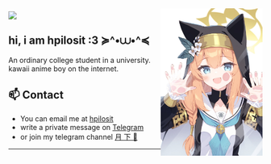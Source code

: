 <img align="middle" src="https://count.getloli.com/get/@:HpilOsit?theme=rule34">

<img align="right" src=".github/assets/banner.jpg" width="40%" height="60%" />


## hi, i am hpilosit :3 ≽^•⩊•^≼
An ordinary college student in a university.
<br/>kawaii anime boy on the internet.


## 📫 Contact
- You can email me at [hpilosit](mholic.xmmb0@aleeas.com) 
- write a private message on [Telegram](https://t.me/Shironeri_bot)
- or join my telegram channel [月 下 🌙](https://t.me/YueXiiia)


------


